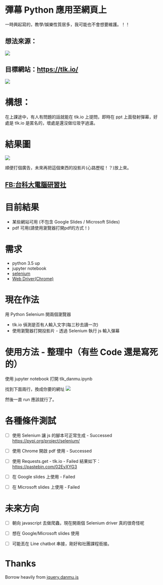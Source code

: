 # 彈幕 Python 應用至網頁上

一時興起寫的，教學/娛樂性質居多，我可能也不會想要維護。！！

## 想法來源：
![](https://i.imgur.com/KWdbCVB.png)

## 目標網站：https://tlk.io/
![](https://i.imgur.com/zKY9VFI.png)

# 構想：
在上課途中，有人有問題的話就能在 tlk.io 上提問，即時在 ppt 上面發射彈幕，好處是 tlk.io 是匿名的，壞處是還沒做垃圾字過濾。

# 結果圖

![](./img/demo.gif)


順便打個廣告，未來再把這個東西的投影片(心路歷程！？)放上來。


## [FB:台科大電腦研習社](https://www.facebook.com/ntustcc/)

# 目前結果
- 某些網站可用 (不包含 Google Slides / Microsoft Slides)
- pdf 可用(請使用瀏覽器打開pdf的方式！)


# 需求
- python 3.5 up
- jupyter notebook
- [selenium](https://pypi.org/project/selenium/)
- [Web Driver(Chrome)](https://sites.google.com/a/chromium.org/chromedriver/downloads)

# 現在作法
用 Python Selenium 開兩個瀏覽器
- tlk.io 偵測是否有人輸入文字(每三秒去讀一次) 
- 使用瀏覽器打開投影片 - 透過 Selenium 執行 js 輸入彈幕

# 使用方法 - 整理中（有些 Code 還是寫死的）

使用 jupyter notebook 打開 tlk_danmu.ipynb

找到下面兩行，換成你要的網址
![](https://i.imgur.com/JUwje1J.png)

然後一直 run 應該就行了。







# 各種條件測試
- [ ] 使用 Selenium 讓 js 的腳本可正常生成 - Successed
    https://pypi.org/project/selenium/
- [ ] 使用 Chrome 開啟 pdf 使用 - Successed
- [ ] 使用 Requests.get - tlk.io - Failed
    結果如下：https://pastebin.com/02EyXYG3
- [ ] 在 Google slides 上使用 - Failed
- [ ] 在 Microsoft slides 上使用 - Failed


# 未來方向
- [ ] 朝向 javascript 去做爬蟲，現在開兩個 Selenium driver 真的很奇怪呢
- [ ] 想在 Google/Microsoft slides 使用 
- [ ] 可能丟在 Line chatbot 串接，剛好和社團課程銜接。



# Thanks
Borrow heavily from [jquery.danmu.js](https://github.com/chiruom/jquery.danmu.js)